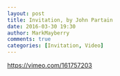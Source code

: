 ```yaml
---
layout: post
title: Invitation, by John Partain
date: 2016-03-30 19:30
author: MarkMayberry
comments: true
categories: [Invitation, Video]
---
```

https://vimeo.com/161757203

